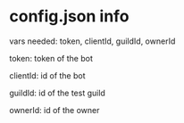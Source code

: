 # config.json info
vars needed: token, clientId, guildId, ownerId

token: token of the bot

clientId: id of the bot

guildId: id of the test guild

ownerId: id of the owner